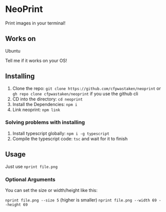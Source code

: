 # NeoPrint

Print images in your terminal!

## Works on

Ubuntu

Tell me if it works on your OS!

## Installing

1. Clone the repo: `git clone https://github.com/cfpwastaken/neoprint` or `gh repo clone cfpwastaken/neoprint` if you use the github cli
2. CD into the directory: `cd neoprint`
3. Install the Dependencies: `npm i`
4. Link neoprint: `npm link`

### Solving problems with installing

1. Install typescript globally: `npm i -g typescript`
2. Compile the typescript code: `tsc` and wait for it to finish

## Usage

Just use `nprint file.png`

### Optional Arguments

You can set the size or width/height like this:

`nprint file.png --size 5` (higher is smaller)
`nprint file.png --width 69 --height 69`
